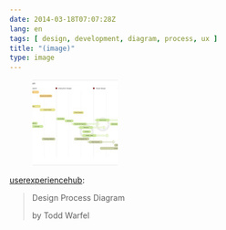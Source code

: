 ```yaml
---
date: 2014-03-18T07:07:28Z
lang: en
tags: [ design, development, diagram, process, ux ]
title: "(image)"
type: image
---
```


<figure>
<a
href="https://hugo.ferreira.cc/userexperiencehub-design-process-diagram-by/attachment/157/"
rel="attachment"><img
src="tumblr_n2b7tvZoXZ1qdjflwo1_1280-150x150.jpg"
width="150" height="150" /></a></figure>

[userexperiencehub](http://ux-hub.com/post/79340293498/design-process-diagram-by-todd-warfel):

> Design Process Diagram
>
> by Todd Warfel

